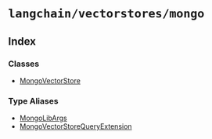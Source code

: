 `langchain/vectorstores/mongo`
==============================

Index[​](#index "Direct link to Index")
---------------------------------------

### Classes[​](#classes "Direct link to Classes")

*   [MongoVectorStore](/docs/api/vectorstores_mongo/classes/MongoVectorStore)

### Type Aliases[​](#type-aliases "Direct link to Type Aliases")

*   [MongoLibArgs](/docs/api/vectorstores_mongo/types/MongoLibArgs)
*   [MongoVectorStoreQueryExtension](/docs/api/vectorstores_mongo/types/MongoVectorStoreQueryExtension)